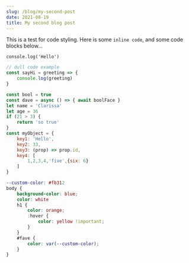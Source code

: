 ```yaml
---
slug: /blog/my-second-post
date: 2021-08-19
title: My second blog post
---
```


This is a test for code styling. Here is some `inline code`, and some code blocks below...

```
console.log('Hello')
```

```javascript
// dull code example
const sayHi = greeting => {
	console.log(greeting)
}

const bool = true
const dave = async () => { await boolFace }
let name = 'Clarissa'
let age = 36
if (21 > 3) {
	return 'so true'
}
const myObject = {
	key1: 'Hello',
	key2: 33,
	key3: (prop) => prop.id,
	key4: [
		1,2,3,4,'five',{six: 6}
	]
}
```

```scss
--custom-color: #fb312
body {
	background-color: blue;
	color: white
	h1 {
		color: orange;
		:hover {
			color: yellow !important;
		}
	}
	#fave {
		color: var(--custom-color);
	}
}
```